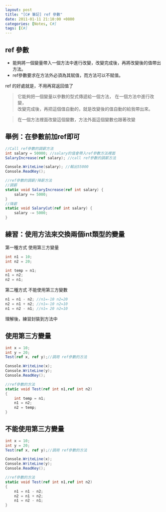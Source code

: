 ```yaml
---
layout: post
title: "[C# 筆記] ref 參數"
date: 2011-01-11 21:10:00 +0800
categories: [Notes, C#]
tags: [C#]
---
```


## ref 參數

- 能夠將一個變量帶入一個方法中進行改變，改變完成後，再將改變後的值帶出方法。
- ref參數要求在方法外必須為其賦值，而方法可以不賦值。

ref 的好處就是，不用再寫返回值了

> 它能夠把一個變量以參數的型式傳遞給一個方法，
在一個方法中進行改變，  
改變完成後，再把這個值自動的，就是改變後的值自動的給我帶出來。  

> 在一個方法裡面改變這個變數，方法外面這個變數也跟著改變

## 舉例：在參數前加ref即可
```c#
//Call ref參數的調薪方法
int salary = 50000; //salary的值會帶入ref參數方法裡面
SalaryIncrease(ref salary); //call ref參數的調薪方法

Console.WriteLine(salary); //輸出55000
Console.ReadKey();

//ref參數的調薪/降薪方法
//調薪
static void SalaryIncrease(ref int salary) {
    salary += 5000;
}
//降薪
static void SalaryCut(ref int salary) {
    salary -= 5000;
}
```

## 練習：使用方法來交換兩個int類型的變量

第一種方式
使用第三方變量
```c#
int n1 = 10;
int n2 = 20;

int temp = n1;
n1 = n2;
n2 = n1;
```

第二種方式
不能使用第三方變數
```c#
n1 = n1 - n2; //n1=-10 n2=20
n2 = n1 + n2; //n1=-10 n2=10
n1 = n2 - n1; //n1= 20 n2=10
```

理解後，練習封裝到方法中

## 使用第三方變量
```c#
int x = 10;
int y = 20;
Test(ref x, ref y);//調用 ref參數的方法

Console.WriteLine(x);
Console.WriteLine(y);
Console.ReadKey();

//ref參數的方法
static void Test(ref int n1,ref int n2)
{
    int temp = n1;
    n1 = n2;
    n2 = temp;
}
```

## 不能使用第三方變量
```c#
int x = 10;
int y = 20;
Test(ref x, ref y);//調用 ref參數的方法

Console.WriteLine(x);
Console.WriteLine(y);
Console.ReadKey();

//ref參數的方法
static void Test(ref int n1,ref int n2)
{
    n1 = n1 - n2;
    n2 = n1 + n2;
    n1 = n2 - n1;
}
```
